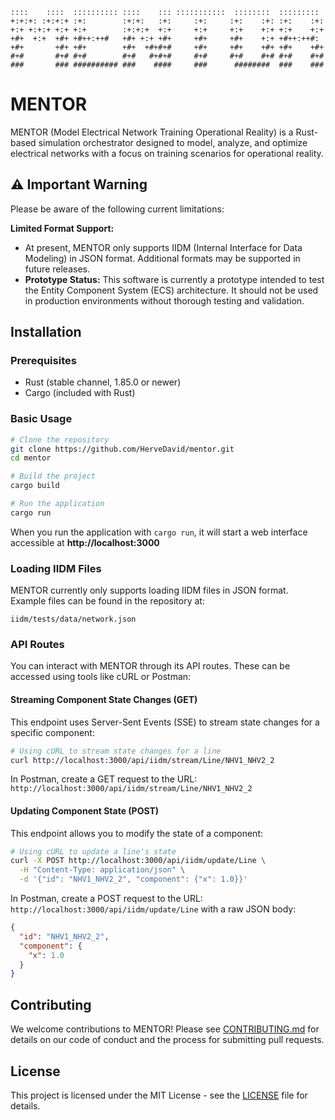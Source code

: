 ```
::::    ::::  :::::::::: ::::    ::: :::::::::::  ::::::::  :::::::::  
+:+:+: :+:+:+ :+:        :+:+:   :+:     :+:     :+:    :+: :+:    :+: 
+:+ +:+:+ +:+ +:+        :+:+:+  +:+     +:+     +:+    +:+ +:+    +:+ 
+#+  +:+  +#+ +#++:++#   +#+ +:+ +#+     +#+     +#+    +:+ +#++:++#:  
+#+       +#+ +#+        +#+  +#+#+#     +#+     +#+    +#+ +#+    +#+ 
#+#       #+# #+#        #+#   #+#+#     #+#     #+#    #+# #+#    #+# 
###       ### ########## ###    ####     ###      ########  ###    ### 
```

# MENTOR

MENTOR (Model Electrical Network Training Operational Reality) is a Rust-based simulation orchestrator designed to model, analyze, and optimize electrical networks with a focus on training scenarios for operational reality.

## ⚠️ Important Warning

Please be aware of the following current limitations:

**Limited Format Support:**
- At present, MENTOR only supports IIDM (Internal Interface for Data Modeling) in JSON format. Additional formats may be supported in future releases.
- **Prototype Status:** This software is currently a prototype intended to test the Entity Component System (ECS) architecture. It should not be used in production environments without thorough testing and validation.

## Installation

### Prerequisites
- Rust (stable channel, 1.85.0 or newer)
- Cargo (included with Rust)

### Basic Usage

```bash
# Clone the repository
git clone https://github.com/HerveDavid/mentor.git
cd mentor

# Build the project
cargo build

# Run the application
cargo run
```

When you run the application with `cargo run`, it will start a web interface accessible at **http://localhost:3000**

### Loading IIDM Files

MENTOR currently only supports loading IIDM files in JSON format. Example files can be found in the repository at:
```
iidm/tests/data/network.json
```

### API Routes

You can interact with MENTOR through its API routes. These can be accessed using tools like cURL or Postman:

#### Streaming Component State Changes (GET)
This endpoint uses Server-Sent Events (SSE) to stream state changes for a specific component:

```bash
# Using cURL to stream state changes for a line
curl http://localhost:3000/api/iidm/stream/Line/NHV1_NHV2_2
```

In Postman, create a GET request to the URL: `http://localhost:3000/api/iidm/stream/Line/NHV1_NHV2_2`

#### Updating Component State (POST)
This endpoint allows you to modify the state of a component:

```bash
# Using cURL to update a line's state
curl -X POST http://localhost:3000/api/iidm/update/Line \
  -H "Content-Type: application/json" \
  -d '{"id": "NHV1_NHV2_2", "component": {"x": 1.0}}'
```

In Postman, create a POST request to the URL: `http://localhost:3000/api/iidm/update/Line` with a raw JSON body:
```json
{
  "id": "NHV1_NHV2_2",
  "component": {
    "x": 1.0
  }
}
```

## Contributing

We welcome contributions to MENTOR! Please see [CONTRIBUTING.md](CONTRIBUTING.md) for details on our code of conduct and the process for submitting pull requests.

## License

This project is licensed under the MIT License - see the [LICENSE](LICENSE) file for details.
